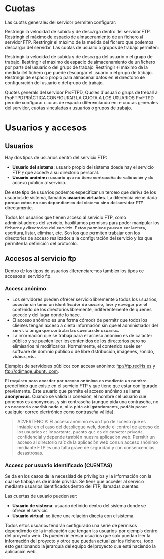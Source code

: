 # Cuotas

Las cuotas generales del servidor permiten configurar:

Restringir la velocidad de subida y de descarga dentro del servidor FTP.
Restringir el máximo de espacio de almacenamiento de un fichero al servidor FTP.
Restringir el máximo de la medida del fichero que podemos descargar del servidor.
Las cuotas de usuario o grupos de trabajo permiten:

Restringir la velocidad de subida y de descarga del usuario o el grupo de trabajo.
Restringir el máximo de espacio de almacenamiento de un fichero por parte del usuario o del grupo de trabajo.
Restringir el máximo de la medida del fichero que puede descargar el usuario o el grupo de trabajo.
Restringir de espacio propio para almacenar datos en el directorio de configuración del usuario o del grupo de trabajo.

Quotes generals del servidor ProFTPD, Quotes d'usuari o grups de treball a ProFTPD
PRÁCTICA CONFIGURAR LA CUOTA A LOS USUARIOS
ProFTPD permite configurar cuotas de espacio diferenciando entre cuotas generales del servidor, cuotas vinculadas a usuarios o grupos de trabajo.

# Usuarios y accesos

## Usuarios

Hay dos tipos de usuarios dentro del servicio FTP:

- **Usuario del sistema**: usuario propio del sistema donde hay el servicio FTP y que accede a su directorio personal.
- **Usuario anónimo**: usuario que no tiene contraseña de validación y de acceso público al servicio.

De este tipo de usuarios podemos especificar un tercero que deriva de los usuarios de sistema, llamados **usuarios virtuales**. La diferencia viene dada porque estos no son dependientes del sistema sino del servidor FTP directamente.

Todos los usuarios que tienen acceso al servicio FTP, como administradores del servicio, habilitamos permisos para poder manipular los ficheros y directorios del servicio. Estos permisos pueden ser lectura, escritura, listar, eliminar, etc. Son los que permiten trabajar con los directorios de acceso realizados a la configuración del servicio y los que permiten la definición del protocolo.

## Accesos al servicio ftp
Dentro de los tipos de usuarios diferenciaremos también los tipos de accesos al servicio ftp.

### Acceso anónimo.

- Los servidores pueden ofrecer servicio libremente a todos los usuarios, acceder sin tener un identificador de usuario, leer y navegar por el contenido de los directorios libremente, indiferentemente de quienes accede y del lugar donde lo hace.
- El acceso anónimo es una forma cómoda de permitir que todos los clientes tengan acceso a cierta información sin que el administrador del servicio tenga que controlar las cuentas de usuarios.
- La información que se trabaja para el acceso anónimo es de carácter público y se pueden leer los contenidos de los directorios pero no eliminarlos ni modificarlos. Normalmente, el contenido suele ser software de dominio público o de libre distribución, imágenes, sonido, videos, etc.

Ejemplos de servidores públicos con acceso anónimo: ftp://ftp.rediris.es y ftp://cdimage.ubuntu.com.

El requisito para acceder por acceso anónimo es mediante un nombre predefinido que existe en el servicio FTP y que tiene que estar configurado previamente.
Este usuario que permite el acceso anónimo se llama **anonymous**. Cuando se valida la conexión, el nombre del usuario que ponemos es anonymous, y sin contraseña (aunque pida una contraseña, no es necesario escribir nada o, si lo pide obligatoriamente, podéis poner cualquier correo electrónico como contraseña válida).

> ADVERTENCIA: El acceso anónimo es un tipo de acceso que es inviable en el caso del despliegue web, donde el control de acceso de los usuarios es importante, puesto que es de carácter privado, confidencial y depende también nuestra aplicación web. Permitir un acceso al directorio raíz de la aplicación web con un acceso anónimo mediante FTP es una falta grave de seguridad y con consecuencias desastrosas.

### Acceso por usuario identificado (CUENTAS)

Se da en los casos de la necesidad de privilegios y la información con la cual se trabaja es de índole privada. Se tiene que acceder al servicio mediante usuarios identificados dentro del FTP, llamadas cuentas.

Las cuentas de usuario pueden ser:

- **Usuario de sistema**: usuario definido dentro del sistema donde se ofrece el servicio.
- **Usuario virtual**: no tiene una relación directa con el sistema.

Todos estos usuarios tendrán configurado una serie de permisos dependiendo de la implicación que tengan los usuarios, por ejemplo dentro del proyecto web. Os pueden interesar usuarios que solo puedan leer la información del proyecto y otros que puedan actualizar los ficheros, todo esto gestionando la jerarquía del equipo del proyecto que está haciendo la aplicación web.


